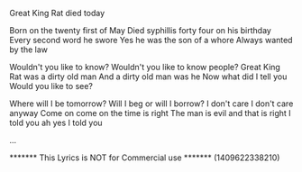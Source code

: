Great King Rat died today

Born on the twenty first of May
Died syphillis forty four on his birthday
Every second word he swore
Yes he was the son of a whore
Always wanted by the law

Wouldn't you like to know?
Wouldn't you like to know people?
Great King Rat was a dirty old man
And a dirty old man was he
Now what did I tell you
Would you like to see?

Where will I be tomorrow?
Will I beg or will I borrow?
I don't care I don't care anyway
Come on come on the time is right
The man is evil and that is right
I told you ah yes I told you

...

******* This Lyrics is NOT for Commercial use *******
(1409622338210)